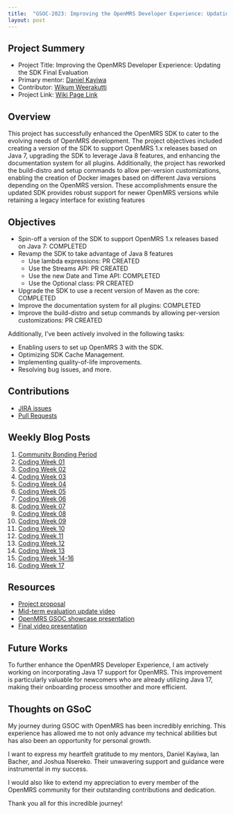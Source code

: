 ```yaml
---
title:  "GSOC-2023: Improving the OpenMRS Developer Experience: Updating the SDK Final Evaluation"
layout: post
---
```


## Project Summery

* Project Title: Improving the OpenMRS Developer Experience: Updating the SDK Final Evaluation
* Primary mentor: [Daniel Kayiwa](https://talk.openmrs.org/u/dkayiwa)
* Contributor: [Wikum Weerakutti](https://www.linkedin.com/in/wikum-weerakutti-a455261a6/)
* Project Link: [Wiki Page Link](https://wiki.openmrs.org/display/projects/GSoC+2023%3A+Improving+the+OpenMRS+Developer+Experience%3A+Updating+the+SDK)







## Overview

This project has successfully enhanced the OpenMRS SDK to cater to the evolving needs of OpenMRS development.
The project objectives included creating a version of the SDK to support OpenMRS 1.x releases based on Java 7, upgrading the SDK to leverage Java 8 features, and enhancing the documentation system for all plugins.
Additionally, the project has reworked the build-distro and setup commands to allow per-version customizations, enabling the creation of Docker images based on different Java versions depending on the OpenMRS version.
These accomplishments ensure the updated SDK provides robust support for newer OpenMRS versions while retaining a legacy interface for existing features

## Objectives

* Spin-off a version of the SDK to support OpenMRS 1.x releases based on Java 7: COMPLETED
* Revamp the SDK to take advantage of Java 8 features
  * Use lambda expressions: PR CREATED
  * Use the Streams API: PR CREATED
  * Use the new Date and Time API: COMPLETED
  * Use the Optional class: PR CREATED
* Upgrade the SDK to use a recent version of Maven as the core: COMPLETED
* Improve the documentation system for all plugins: COMPLETED
* Improve the build-distro and setup commands by allowing per-version customizations: PR CREATED

Additionally, I've been actively involved in the following tasks:

* Enabling users to set up OpenMRS 3 with the SDK.
* Optimizing SDK Cache Management.
* Implementing quality-of-life improvements.
* Resolving bug issues, and more.

## Contributions

* [JIRA issues](https://issues.openmrs.org/browse/SDK-307?jql=project%20%3D%20SDK%20AND%20assignee%20in%20(currentUser())%20ORDER%20BY%20assignee%20ASC%2C%20created%20ASC)
* [Pull Requests](https://github.com/openmrs/openmrs-sdk/pulls?page=1&q=is%3Apr+author%3A%40me)

## Weekly Blog Posts

1.  [Community Bonding Period](https://wikumchamith.github.io/blog/GSOC-2023-Community-Bonding-Period/)
2.  [Coding Week 01](https://wikumchamith.github.io/blog/GSOC-2023-Coding-Week-01/)
3.  [Coding Week 02](https://wikumchamith.github.io/blog/GSOC-2023-Coding-Week-02/)
4.  [Coding Week 03](https://wikumchamith.github.io/blog/GSOC-2023-Coding-Week-03/)
5.  [Coding Week 04](https://wikumchamith.github.io/blog/GSOC-2023-Coding-Week-04/)
6.  [Coding Week 05](https://wikumchamith.github.io/blog/GSOC-2023-Coding-Week-05/)
7.  [Coding Week 06](https://wikumchamith.github.io/blog/GSOC-2023-Coding-Week-06/)
8.  [Coding Week 07](https://wikumchamith.github.io/blog/GSOC-2023-Coding-Week-07/)
9.  [Coding Week 08](https://wikumchamith.github.io/blog/GSOC-2023-Coding-Week-08/)
10. [Coding Week 09](https://wikumchamith.github.io/blog/GSOC-2023-Coding-Week-09/)
11. [Coding Week 10](https://wikumchamith.github.io/blog/GSOC-2023-Coding-Week-10/)
12. [Coding Week 11](https://wikumchamith.github.io/blog/GSOC-2023-Coding-Week-11/)
13. [Coding Week 12](https://wikumchamith.github.io/blog/GSOC-2023-Coding-Week-12/)
14. [Coding Week 13](https://wikumchamith.github.io/blog/GSOC-2023-Coding-Week-13/)
15. [Coding Week 14-16](https://wikumchamith.github.io/blog/GSOC-2023-Coding-Week-14-16/)
16. [Coding Week 17](https://wikumchamith.github.io/blog/GSOC-2023-Coding-Week-17/)

## Resources

* [Project proposal](https://docs.google.com/document/d/1y3eSdBFVntc5K29vURG7ML9o0dKqxi4FjN1Ne8bCp7A/edit?usp=sharing)
* [Mid-term evaluation update video](https://www.youtube.com/watch?v=s_zOnU4dBqQ)
* [OpenMRS GSOC showcase presentation](https://www.youtube.com/watch?v=Vn0cUZndCJM)
* [Final video presentation]()

## Future Works

To further enhance the OpenMRS Developer Experience, I am actively working on incorporating Java 17 support for OpenMRS. 
This improvement is particularly valuable for newcomers who are already utilizing Java 17, making their onboarding process smoother and more efficient.

## Thoughts on GSoC

My journey during GSOC with OpenMRS has been incredibly enriching. This experience has allowed me to not only advance my technical abilities but has also been an opportunity for personal growth.

I want to express my heartfelt gratitude to my mentors, Daniel Kayiwa, Ian Bacher, and Joshua Nsereko. Their unwavering support and guidance were instrumental in my success.

I would also like to extend my appreciation to every member of the OpenMRS community for their outstanding contributions and dedication.

Thank you all for this incredible journey!







